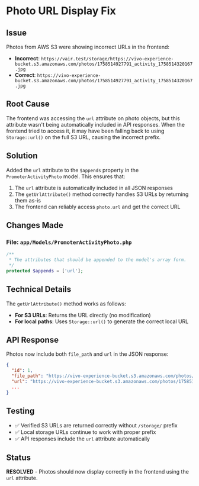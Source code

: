 # Photo URL Display Fix

## Issue
Photos from AWS S3 were showing incorrect URLs in the frontend:
- **Incorrect**: `https://vair.test/storage/https://vivo-experience-bucket.s3.amazonaws.com/photos/1758514927791_activity_1758514320167.jpg`
- **Correct**: `https://vivo-experience-bucket.s3.amazonaws.com/photos/1758514927791_activity_1758514320167.jpg`

## Root Cause
The frontend was accessing the `url` attribute on photo objects, but this attribute wasn't being automatically included in API responses. When the frontend tried to access it, it may have been falling back to using `Storage::url()` on the full S3 URL, causing the incorrect prefix.

## Solution
Added the `url` attribute to the `$appends` property in the `PromoterActivityPhoto` model. This ensures that:

1. The `url` attribute is automatically included in all JSON responses
2. The `getUrlAttribute()` method correctly handles S3 URLs by returning them as-is
3. The frontend can reliably access `photo.url` and get the correct URL

## Changes Made

### File: `app/Models/PromoterActivityPhoto.php`
```php
/**
 * The attributes that should be appended to the model's array form.
 */
protected $appends = ['url'];
```

## Technical Details

The `getUrlAttribute()` method works as follows:
- **For S3 URLs**: Returns the URL directly (no modification)
- **For local paths**: Uses `Storage::url()` to generate the correct local URL

## API Response
Photos now include both `file_path` and `url` in the JSON response:
```json
{
  "id": 1,
  "file_path": "https://vivo-experience-bucket.s3.amazonaws.com/photos/1758514927791_activity_1758514320167.jpg",
  "url": "https://vivo-experience-bucket.s3.amazonaws.com/photos/1758514927791_activity_1758514320167.jpg",
  ...
}
```

## Testing
- ✅ Verified S3 URLs are returned correctly without `/storage/` prefix
- ✅ Local storage URLs continue to work with proper prefix
- ✅ API responses include the `url` attribute automatically

## Status
**RESOLVED** - Photos should now display correctly in the frontend using the `url` attribute.
